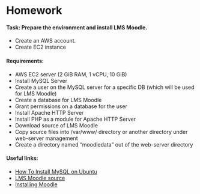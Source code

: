 # Homework

#### Task: Prepare the environment and install LMS Moodle.
- Create an AWS account.
- Create EC2 instance 
#### Requirements:
- AWS EC2  server (2 GiB RAM, 1 vCPU, 10 GiB)
- Install MySQL Server
- Create a user on the MySQL server for a specific DB (which will be used for LMS Moodle)
- Create a database for LMS Moodle
- Grant permissions on a database for the user
- Install Apache HTTP Server
- Install PHP as a module for Apache HTTP Server
- Download source of LMS Moodle
- Copy source files into /var/www/ directory or another directory under web-server management
- Create a directory named “moodledata” out of the web-server directory

#### Useful links:
- [How To Install MySQL on Ubuntu](https://www.digitalocean.com/community/tutorials/how-to-install-mysql-on-ubuntu-18-04)
- [LMS Moodle source](https://download.moodle.org/)
- [Installing Moodle](https://docs.moodle.org/311/en/Installing_Moodle)

